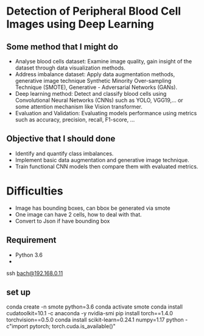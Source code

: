 # Detection of Peripheral Blood Cell Images using Deep Learning

## Some method that I might do
- Analyse blood cells dataset: Examine image quality, gain insight of the dataset through data visualization methods.
- Address imbalance dataset: Apply data augmentation methods, generative image technique Synthetic Minority Over-sampling Technique (SMOTE), Generative - Adversarial Networks (GANs).
- Deep learning method: Detect and classify blood cells using Convolutional Neural Networks (CNNs) such as YOLO, VGG19,... or some attention mechanism like Vision transformer.
- Evaluation and Validation: Evaluating models performance using metrics such as accuracy, precision, recall, F1-score, …


## Objective that I should done
- Identify and quantify class imbalances.
- Implement basic data augmentation and generative image technique.
- Train functional CNN models then compare them with evaluated metrics.


# Difficulties
- Image has bounding boxes, can bbox be generated via smote
- One image can have 2 cells, how to deal with that.
- Convert to Json if have bounding box

## Requirement
- Python 3.6
- 

ssh bach@192.168.0.11

## set up
conda create -n smote python=3.6
conda activate smote
conda install cudatoolkit=10.1 -c anaconda -y
nvidia-smi
pip install torch==1.4.0 torchvision==0.5.0
conda install scikit-learn=0.24.1 numpy=1.17
python -c"import pytorch; torch.cuda.is_available()"

